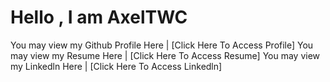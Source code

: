 # Hello , I am AxelTWC 
You may view my Github Profile Here | [Click Here To Access Profile]
You may view my Resume Here | [Click Here To Access Resume]
You may view my Linkedln Here | [Click Here To Access Linkedln]

